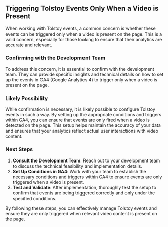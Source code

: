 ## Triggering Tolstoy Events Only When a Video is Present

When working with Tolstoy events, a common concern is whether these events can be triggered only when a video is present on the page. This is a valid concern, especially for those looking to ensure that their analytics are accurate and relevant.

### Confirming with the Development Team

To address this concern, it is essential to confirm with the development team. They can provide specific insights and technical details on how to set up the events in GA4 (Google Analytics 4) to trigger only when a video is present on the page.

### Likely Possibility

While confirmation is necessary, it is likely possible to configure Tolstoy events in such a way. By setting up the appropriate conditions and triggers within GA4, you can ensure that events are only fired when a video is detected on the page. This setup helps maintain the accuracy of your data and ensures that your analytics reflect actual user interactions with video content.

### Next Steps

1. **Consult the Development Team**: Reach out to your development team to discuss the technical feasibility and implementation details.
2. **Set Up Conditions in GA4**: Work with your team to establish the necessary conditions and triggers within GA4 to ensure events are only triggered when a video is present.
3. **Test and Validate**: After implementation, thoroughly test the setup to confirm that events are being triggered correctly and only under the specified conditions.

By following these steps, you can effectively manage Tolstoy events and ensure they are only triggered when relevant video content is present on the page.